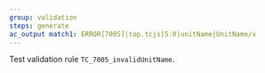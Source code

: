 ```yaml
---
group: validation
steps: generate
ac_output match1: ERROR[7005]|top.tcjs|5:0|unitName|UnitName/x
---
```

Test validation rule `TC_7005_invalidUnitName`.
